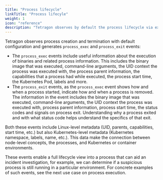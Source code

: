 ```yaml
---
title: "Process lifecycle"
linkTitle: "Process lifecyle"
weight: 1
icon: "reference"
description: "Tetragon observes by default the process lifecycle via exec and exit"
---
```


Tetragon observes process creation and termination with default configuration
and generates `process_exec` and `process_exit` events:

- The `process_exec` events include useful information about the execution of
  binaries and related process information. This includes the binary image that
  was executed, command-line arguments, the UID context the process was
  executed with, the process parent information, the capabilities that a
  process had while executed, the process start time, the Kubernetes Pod,
  labels and more.
- The `process_exit` events, as the `process_exec` event shows how and when a
  process started, indicate how and when a process is removed. The information
  in the event includes the binary image that was executed, command-line
  arguments, the UID context the process was executed with, process parent
  information, process start time, the status codes and signals on process
  exit. Understanding why a process exited and with what status code helps
  understand the specifics of that exit.

Both these events include Linux-level metadata (UID, parents, capabilities,
start time, etc.) but also Kubernetes-level metadata (Kubernetes namespace,
labels, name, etc.). This data make the connection between node-level concepts,
the processes, and Kubernetes or container environments.

These events enable a full lifecycle view into a process that can aid an
incident investigation, for example, we can determine if a suspicious process
is still running in a particular environment. For concrete examples of such
events, see the next use case on process execution.

